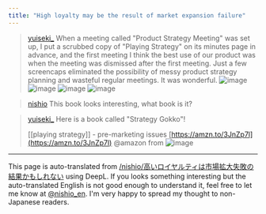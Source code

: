 ```yaml
---
title: "High loyalty may be the result of market expansion failure"
---
```


> [yuiseki_](https://twitter.com/yuiseki_/status/1780940993224990806) When a meeting called "Product Strategy Meeting" was set up, I put a scrubbed copy of "Playing Strategy" on its minutes page in advance, and the first meeting I think the best use of our product was when the meeting was dismissed after the first meeting. Just a few screencaps eliminated the possibility of messy product strategy planning and wasteful regular meetings. It was wonderful.
>  ![image](https://pbs.twimg.com/media/GLcr7KfaQAAmp1H?format=jpg&name=small#.png) ![image](https://pbs.twimg.com/media/GLcsCphbsAA6mC8?format=png&name=small#.png) ![image](https://pbs.twimg.com/media/GLcsSC5bYAAy2a5?format=png&name=small#.png) ![image](https://pbs.twimg.com/media/GLcsVDiagAAFyT9?format=png&name=small#.png)

> [nishio](https://twitter.com/nishio/status/1780981226293387593) This book looks interesting, what book is it?

> [yuiseki_](https://twitter.com/yuiseki_/status/1781093958929826208) Here is a book called "Strategy Gokko"!
>
>  [[playing strategy]] - pre-marketing issues [https://amzn.to/3JnZp7l](https://amzn.to/3JnZp7l)
>  @amazon
>  from
>  ![image](https://pbs.twimg.com/card_img/1780749515919904769/-AIhtvhq?format=png&name=small#.png)

---
This page is auto-translated from [/nishio/高いロイヤルティは市場拡大失敗の結果かもしれない](https://scrapbox.io/nishio/高いロイヤルティは市場拡大失敗の結果かもしれない) using DeepL. If you looks something interesting but the auto-translated English is not good enough to understand it, feel free to let me know at [@nishio_en](https://twitter.com/nishio_en). I'm very happy to spread my thought to non-Japanese readers.